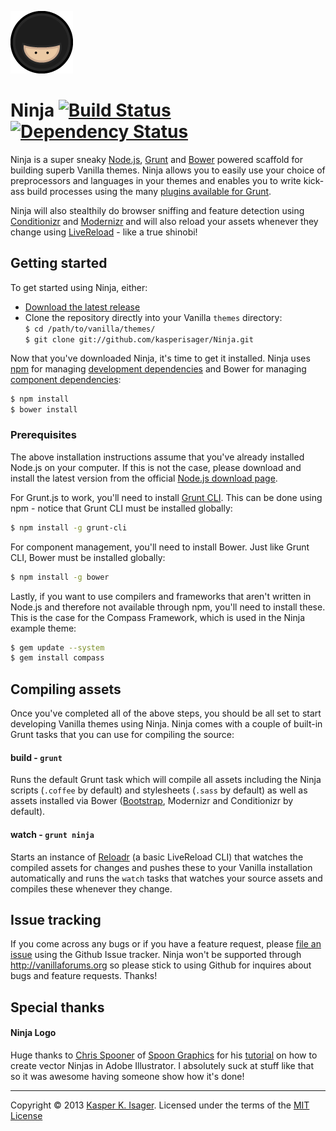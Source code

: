 [![Ninja](src/images/ninja.png)](https://github.com/kasperisager/Ninja)

# Ninja [![Build Status](https://travis-ci.org/kasperisager/Ninja.png)](https://travis-ci.org/kasperisager/Ninja) [![Dependency Status](https://gemnasium.com/kasperisager/Ninja.png)](https://gemnasium.com/kasperisager/Ninja)

Ninja is a super sneaky [Node.js](http://nodejs.org/), [Grunt](http://gruntjs.com/) and [Bower](http://twitter.github.com/bower/) powered scaffold for building superb Vanilla themes. Ninja allows you to easily use your choice of preprocessors and languages in your themes and enables you to write kick-ass build processes using the many [plugins available for Grunt](http://gruntjs.com/plugins).

Ninja will also stealthily do browser sniffing and feature detection using [Conditionizr](https://github.com/conditionizr/conditionizr) and [Modernizr](https://github.com/Modernizr/Modernizr) and will also reload your assets whenever they change using [LiveReload](http://livereload.com/) - like a true shinobi!


## Getting started

To get started using Ninja, either:
- [Download the latest release](https://github.com/kasperisager/Ninja/archive/master.zip)
- Clone the repository directly into your Vanilla `themes` directory:  
`$ cd /path/to/vanilla/themes/`  
`$ git clone git://github.com/kasperisager/Ninja.git`

Now that you've downloaded Ninja, it's time to get it installed. Ninja uses [npm](https://npmjs.org/) for managing [development dependencies](package.json) and Bower for managing [component dependencies](component.json):

```sh
$ npm install
$ bower install
```

### Prerequisites

The above installation instructions assume that you've already installed Node.js on your computer. If this is not the case, please download and install the latest version from the official [Node.js download page](http://nodejs.org/download/).

For Grunt.js to work, you'll need to install [Grunt CLI](https://github.com/gruntjs/grunt-cli). This can be done using npm - notice that Grunt CLI must be installed globally:

```sh
$ npm install -g grunt-cli
```

For component management, you'll need to install Bower. Just like Grunt CLI, Bower must be installed globally:

```sh
$ npm install -g bower
```

Lastly, if you want to use compilers and frameworks that aren't written in Node.js and therefore not available through npm, you'll need to install these. This is the case for the Compass Framework, which is used in the Ninja example theme:  
```sh
$ gem update --system
$ gem install compass
```


## Compiling assets

Once you've completed all of the above steps, you should be all set to start developing Vanilla themes using Ninja. Ninja comes with a couple of built-in Grunt tasks that you can use for compiling the source:

#### build - `grunt`
Runs the default Grunt task which will compile all assets including the Ninja scripts (`.coffee` by default) and stylesheets (`.sass` by default) as well as assets installed via Bower ([Bootstrap](https://github.com/twitter/bootstrap), Modernizr and Conditionizr by default).

#### watch - `grunt ninja`
Starts an instance of [Reloadr](https://npmjs.org/package/grunt-reloadr) (a basic LiveReload CLI) that watches the compiled assets for changes and pushes these to your Vanilla installation automatically and runs the `watch` tasks that watches your source assets and compiles these whenever they change.


## Issue tracking

If you come across any bugs or if you have a feature request, please [file an issue](https://github.com/kasperisager/Ninja/issues) using the Github Issue tracker. Ninja won't be supported through http://vanillaforums.org so please stick to using Github for inquires about bugs and feature requests. Thanks!


## Special thanks

#### Ninja Logo
Huge thanks to [Chris Spooner](http://twitter.com/chrisspooner) of [Spoon Graphics](http://www.spoongraphics.co.uk/) for his [tutorial](http://blog.spoongraphics.co.uk/tutorials/illustrator-tutorial-create-a-gang-of-vector-ninjas) on how to create vector Ninjas in Adobe Illustrator. I absolutely suck at stuff like that so it was awesome having someone show how it's done!

---
Copyright © 2013 [Kasper K. Isager](https://github.com/kasperisager). Licensed under the terms of the [MIT License](LICENSE.md)
